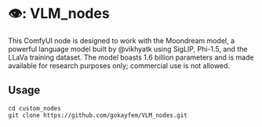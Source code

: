 # 👁️: VLM_nodes

This ComfyUI node is designed to work with the Moondream model, a powerful language model built by @vikhyatk using SigLIP, Phi-1.5, and the LLaVa training dataset. 
The model boasts 1.6 billion parameters and is made available for research purposes only; commercial use is not allowed.

## Usage

```
cd custom_nodes
git clone https://github.com/gokayfem/VLM_nodes.git
```
